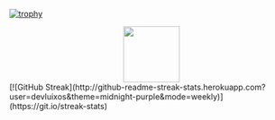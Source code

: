 [![trophy](https://github-profile-trophy.vercel.app/?username=devluixos)](https://github.com/devluixos/github-profile-trophy)


<div id="header" align="center">
  <img src="https://media.giphy.com/media/M9gbBd9nbDrOTu1Mqx/giphy.gif" width="100"/>
</div>
[![GitHub Streak](http://github-readme-streak-stats.herokuapp.com?user=devluixos&theme=midnight-purple&mode=weekly)](https://git.io/streak-stats)
